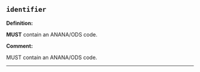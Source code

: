 ## `identifier`

<b>Definition:</b>

**MUST** contain an ANANA/ODS code.

<b>Comment:</b>

MUST contain an ANANA/ODS code.

---


